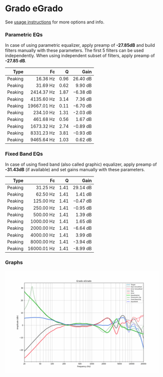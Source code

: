 # Grado eGrado
See [usage instructions](https://github.com/jaakkopasanen/AutoEq#usage) for more options and info.

### Parametric EQs
In case of using parametric equalizer, apply preamp of **-27.85dB** and build filters manually
with these parameters. The first 5 filters can be used independently.
When using independent subset of filters, apply preamp of **-27.85 dB**.

| Type    | Fc          |    Q | Gain     |
|--------:|------------:|-----:|---------:|
| Peaking | 16.36 Hz    | 0.96 | 26.40 dB |
| Peaking | 31.69 Hz    | 0.62 | 9.90 dB  |
| Peaking | 2414.37 Hz  | 1.87 | -6.38 dB |
| Peaking | 4135.60 Hz  | 3.14 | 7.36 dB  |
| Peaking | 19667.01 Hz | 0.11 | -6.70 dB |
| Peaking | 234.10 Hz   | 1.31 | -2.03 dB |
| Peaking | 461.68 Hz   | 0.56 | 1.67 dB  |
| Peaking | 1673.32 Hz  | 2.74 | -0.89 dB |
| Peaking | 8331.23 Hz  | 3.81 | -0.93 dB |
| Peaking | 9465.64 Hz  | 1.03 | 0.62 dB  |

### Fixed Band EQs
In case of using fixed band (also called graphic) equalizer, apply preamp of **-31.43dB**
(if available) and set gains manually with these parameters.

| Type    | Fc          |    Q | Gain     |
|--------:|------------:|-----:|---------:|
| Peaking | 31.25 Hz    | 1.41 | 29.14 dB |
| Peaking | 62.50 Hz    | 1.41 | 1.41 dB  |
| Peaking | 125.00 Hz   | 1.41 | -0.47 dB |
| Peaking | 250.00 Hz   | 1.41 | -0.95 dB |
| Peaking | 500.00 Hz   | 1.41 | 1.39 dB  |
| Peaking | 1000.00 Hz  | 1.41 | 1.65 dB  |
| Peaking | 2000.00 Hz  | 1.41 | -6.64 dB |
| Peaking | 4000.00 Hz  | 1.41 | 3.99 dB  |
| Peaking | 8000.00 Hz  | 1.41 | -3.94 dB |
| Peaking | 16000.01 Hz | 1.41 | -8.99 dB |

### Graphs
![](./Grado%20eGrado.png)